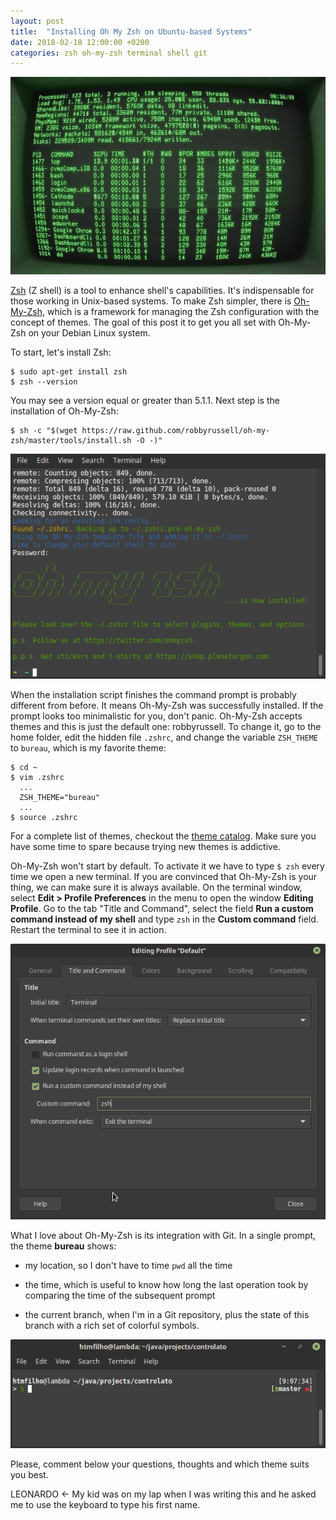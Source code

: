 ```yaml
---
layout: post
title:  "Installing Oh My Zsh on Ubuntu-based Systems"
date: 2018-02-18 12:00:00 +0200
categories: zsh oh-my-zsh terminal shell git
---
```


![Vintage command console](/images/posts/oh-my-zsh-vintage.jpg)

[Zsh] (Z shell) is a tool to enhance shell's capabilities. It's indispensable for those working in Unix-based systems. To make Zsh simpler, there is [Oh-My-Zsh], which is a framework for managing the Zsh configuration with the concept of themes. The goal of this post it to get you all set with Oh-My-Zsh on your Debian Linux system.

To start, let's install Zsh:

    $ sudo apt-get install zsh
    $ zsh --version

You may see a version equal or greater than 5.1.1. Next step is the installation of Oh-My-Zsh:

    $ sh -c "$(wget https://raw.github.com/robbyrussell/oh-my-zsh/master/tools/install.sh -O -)"

![Oh-my-zsh installed](/images/posts/oh-my-zsh.png)

When the installation script finishes the command prompt is probably different from before. It means Oh-My-Zsh was successfully installed. If the prompt looks too minimalistic for you, don't panic. Oh-My-Zsh accepts themes and this is just the default one: robbyrussell. To change it, go to the home folder, edit the hidden file `.zshrc`, and change the variable `ZSH_THEME` to `bureau`, which is my favorite theme:

    $ cd ~
    $ vim .zshrc
      ...
      ZSH_THEME="bureau"
      ...
    $ source .zshrc

For a complete list of themes, checkout the [theme catalog][theme-catalog]. Make sure you have some time to spare because trying new themes is addictive.

Oh-My-Zsh won't start by default. To activate it we have to type `$ zsh` every time we open a new terminal. If you are convinced that Oh-My-Zsh is your thing, we can make sure it is always available. On the terminal window, select **Edit > Profile Preferences** in the menu to open the window **Editing Profile**. Go to the tab "Title and Command", select the field **Run a custom command instead of my shell** and type `zsh` in the **Custom command** field. Restart the terminal to see it in action.

![Console profile config](/images/posts/oh-my-zsh-profile-config.png)

What I love about Oh-My-Zsh is its integration with Git. In a single prompt, the theme **bureau** shows:

* my location, so I don't have to time `pwd` all the time

* the time, which is useful to know how long the last operation took by comparing the time of the subsequent prompt

* the current branch, when I'm in a Git repository, plus the state of this branch with a rich set of colorful symbols.

![Console profile config](/images/posts/oh-my-zsh-bureau.png)

Please, comment below your questions, thoughts and which theme suits you best.

[Oh-My-Zsh]: http://ohmyz.sh
[theme-catalog]: https://github.com/robbyrussell/oh-my-zsh/wiki/Themes
[Zsh]: http://www.zsh.org

LEONARDO <- My kid was on my lap when I was writing this and he asked me to use the keyboard to type his first name.
